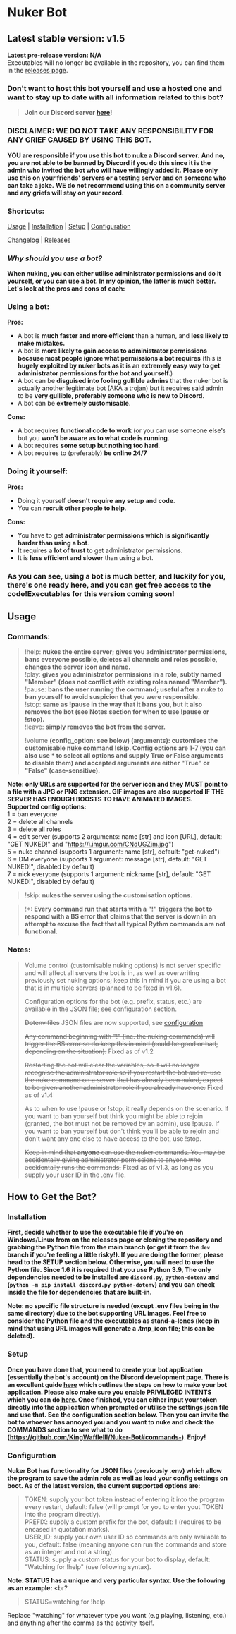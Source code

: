 # Nuker Bot

## Latest stable version: v1.5
**Latest pre-release version: N/A** <br>
Executables will no longer be available in the repository, you can find them in the [releases page](https://github.com/KingWaffleIII/Nuker-Bot/releases).

### Don't want to host this bot yourself and use a hosted one and want to stay up to date with all information related to this bot?
> **Join our Discord server [here](https://discord.gg/XYNRDb6sAv)!**

### DISCLAIMER: WE DO NOT TAKE ANY RESPONSIBILITY FOR ANY GRIEF CAUSED BY USING THIS BOT.
**YOU are responsible if you use this bot to nuke a Discord server.**
**And no, you are not able to be banned by Discord if you do this since it is the admin who invited the bot who will have willingly added it.**
**Please only use this on your friends' servers or a testing server and on someone who can take a joke.**
**WE do not recommend using this on a community server and any griefs will stay on your record.**

### Shortcuts:
[Usage](https://github.com/KingWaffleIII/Nuker-Bot/tree/main#usage) |
[Installation](https://github.com/KingWaffleIII/Nuker-Bot/tree/main#installation) |
[Setup](https://github.com/KingWaffleIII/Nuker-Bot/tree/main#setup) |
[Configuration](https://github.com/KingWaffleIII/Nuker-Bot/tree/main#configuration) 

[Changelog](https://github.com/KingWaffleIII/Nuker-Bot/blob/main/CHANGELOG.md) |
[Releases](https://github.com/KingWaffleIII/Nuker-Bot/releases)

### *Why should you use a bot?* <br>
**When nuking, you can either utilise administrator permissions and do it yourself, or you can use a bot. In my opinion, the latter is much better. Let's look at the pros and cons of each:**

### Using a bot: <br>
**Pros:**
- A bot is **much faster and more efficient** than a human, and **less likely to make mistakes.**
- A bot is **more likely to gain access to administrator permissions because most people ignore what permissions a bot requires** (this is **hugely exploited by nuker bots as it is an extremely easy way to get administrator permissions for the bot and yourself.**)
- A bot can be **disguised into fooling gullible admins** that the nuker bot is actually another legitimate bot (AKA a trojan) but it requires said admin to be **very gullible, preferably someone who is new to Discord**.
- A bot can be **extremely customisable**.

**Cons:**
- A bot requires **functional code to work** (or you can use someone else's but you **won't be aware as to what code is running**.
- A bot requires **some setup but nothing too hard**.
- A bot requires to (preferably) **be online 24/7**

### Doing it yourself: <br>
**Pros:**
- Doing it yourself **doesn't require any setup and code**.
- You can **recruit other people to help**.

**Cons:**
- You have to get **administrator permissions which is significantly harder than using a bot**.
- It requires a **lot of trust** to get administrator permissions.
- It is **less efficient and slower** than using a bot.

### As you can see, using a bot is much better, and luckily for you, there's one ready here, and you can get free access to the code!**Executables for this version coming soon!**

## Usage

### Commands: <br>
> !help: **nukes the entire server; gives you administrator permissions, bans everyone possible, deletes all channels and roles possible, changes the server icon and name.** <br>
> !play: **gives you administrator permissions in a role, subtly named "Member" (does not conflict with existing roles named "Member").** <br>
> !pause: **bans the user running the command; useful after a nuke to ban yourself to avoid suspicion that you were responsible.** <br>
> !stop: **same as !pause in the way that it bans you, but it also removes the bot (see Notes section for when to use !pause or !stop).** <br>
> !leave: **simply removes the bot from the server.** <br>
> 
> !volume **(config_option: see below) (arguments): customises the customisable nuke command !skip. Config options are 1-7 (you can also use * to select all options and supply True or False arguments to disable them) and accepted arguments are either "True" or "False" (case-sensitive).**

**Note: only URLs are supported for the server icon and they MUST point to a file with a JPG or PNG extension. GIF images are also supported IF THE SERVER HAS ENOUGH BOOSTS TO HAVE ANIMATED IMAGES.** <br>
**Supported config options:** <br>
1 = ban everyone <br>
2 = delete all channels <br>
3 = delete all roles <br>
4 = edit server (supports 2 arguments: name [str] and icon [URL], default: "GET NUKED!" and "https://i.imgur.com/CNdUGZjm.jpg") <br>
5 = nuke channel (supports 1 argument: name [str], default: "get-nuked") <br>
6 = DM everyone (supports 1 argument: message [str], default: "GET NUKED!", disabled by default) <br>
7 = nick everyone (supports 1 argument: nickname [str], default: "GET NUKED!", disabled by default) <br>

> !skip: **nukes the server using the customisation options.**

> !*: **Every command run that starts with a "!" triggers the bot to respond with a BS error that claims that the server is down in an attempt to excuse the fact that all typical Rythm commands are not functional.** <br>

### Notes: <br>
> Volume control (customisable nuking options) is not server specific and will affect all servers the bot is in, as well as overwriting previously set nuking options; keep this in mind if you are using a bot that is in multiple servers (planned to be fixed in v1.6).
> 
> Configuration options for the bot (e.g. prefix, status, etc.) are available in the JSON file; see configuration section.
>
> ~~Dotenv files~~ JSON files are now supported, see [configuration](https://github.com/KingWaffleIII/Nuker-Bot/tree/main#configuration) 
>
> ~~Any command beginning with "!" (inc. the nuking commands) will trigger the BS error so do keep this in mind (could be good or bad, depending on the situation).~~ Fixed as of v1.2
> 
> ~~Restarting the bot will clear the variables, so it will no longer recognise the administrator role so if you restart the bot and re-use the nuke command on a server~~
> ~~that has already been nuked, expect to be given another administrator role if you already have one.~~ Fixed as of v1.4
>
> As to when to use !pause or !stop, it really depends on the scenario. If you want to ban yourself but think you might be able to rejoin (granted, the bot must not be removed by an admin), use !pause. If you want to ban yourself but don't think you'll be able to rejoin and don't want any one else to have access to the bot, use !stop.
> 
> ~~Keep in mind that **anyone** can use the nuker commands. You may be accidentally giving administrator permissions to anyone who accidentally runs the commands.~~ Fixed as of v1.3, as long as you supply your user ID in the .env file.

## How to Get the Bot?

### Installation
**First, decide whether to use the executable file if you're on Windows/Linux from on the releases page or cloning the repository and grabbing the Python file from the main branch (or get it from the `dev` branch if you're feeling a little risky!). If you are doing the former, please head to the SETUP section below. Otherwise, you will need to use the Python file. Since 1.6 it is required that you use Python 3.9, The only dependencies needed to be installed are `discord.py`, `python-dotenv` and (`python -m pip install discord.py python-dotenv`) and you can check inside the file for dependencies that are built-in.**

**Note: no specific file structure is needed (except .env files being in the same directory) due to the bot supporting URL images. Feel free to consider the Python file and the executables as stand-a-lones (keep in mind that using URL images will generate a .tmp_icon file; this can be deleted).**

### Setup
**Once you have done that, you need to create your bot application (essentially the bot's account) on the Discord development page. There is an excellent guide [here](https://discordpy.readthedocs.io/en/latest/discord.html) which outlines the steps on how to make your bot application. Please also make sure you enable PRIVILEGED INTENTS which you can do [here](https://discordpy.readthedocs.io/en/latest/intents.html#privileged-intents). 
Once finished, you can either input your token directly into the application when prompted or utilise the settings.json file and use that. See the configuration section below.
Then you can invite the bot to whoever has annoyed you and you want to nuke and check the COMMANDS section to see what to do (https://github.com/KingWaffleIII/Nuker-Bot#commands-). Enjoy!**

### Configuration
**Nuker Bot has functionality for JSON files (previously .env) which allow the program to save the admin role as well as load your config settings on boot. As of the latest version, the current supported options are:**
> TOKEN: supply your bot token instead of entering it into the program every restart, default: false (will prompt for you to enter yout TOKEN into the program directly). <br>
> PREFIX: supply a custom prefix for the bot, default: ! (requires to be encased in quotation marks). <br>
> USER_ID: supply your own user ID so commands are only available to you, default: false (meaning anyone can run the commands and store as an integer and not a string). <br>
> STATUS: supply a custom status for your bot to display, default: "Watching for !help" (use following syntax). <br>

**Note: STATUS has a unique and very particular syntax. Use the following as an example:** <br?
> STATUS=watching,for !help <br>

Replace "watching" for whatever type you want (e.g playing, listening, etc.) and anything after the comma as the activity itself.
